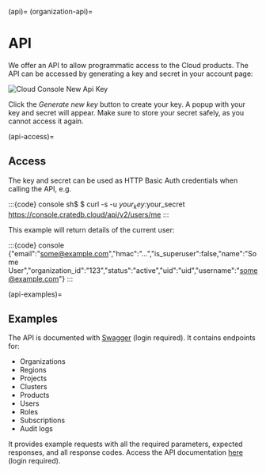 (api)=
(organization-api)=
# API

We offer an API to allow programmatic access to the
Cloud products. The API can be accessed by generating a key and secret
in your account page:

![Cloud Console New Api Key](../_assets/img/create-api-key.png)

Click the *Generate new key* button to create your key. A popup with
your key and secret will appear. Make sure to store your secret safely,
as you cannot access it again.

(api-access)=
## Access

The key and secret can be used as HTTP Basic Auth credentials when
calling the API, e.g.

:::{code} console
sh$ $ curl -s -u $your_key:$your_secret https://console.cratedb.cloud/api/v2/users/me
:::

This example will return details of the current user:

:::{code} console
{"email":"some@example.com","hmac":"...","is_superuser":false,"name":"Some User","organization_id":"123","status":"active","uid":"uid","username":"some@example.com"}
:::

(api-examples)=
## Examples

The API is documented with
[Swagger](https://console.cratedb.cloud/api/docs) (login required). It
contains endpoints for:

-   Organizations
-   Regions
-   Projects
-   Clusters
-   Products
-   Users
-   Roles
-   Subscriptions
-   Audit logs

It provides example requests with all the required parameters, expected
responses, and all response codes. Access the API documentation
[here](https://console.cratedb.cloud/api/docs) (login required).